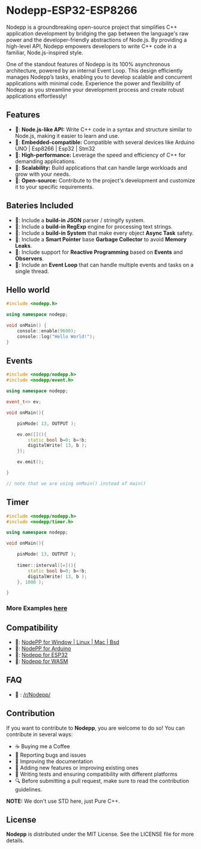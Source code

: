 # Nodepp-ESP32-ESP8266

Nodepp is a groundbreaking open-source project that simplifies C++ application development by bridging the gap between the language's raw power and the developer-friendly abstractions of Node.js. By providing a high-level API, Nodepp empowers developers to write C++ code in a familiar, Node.js-inspired style.

One of the standout features of Nodepp is its 100% asynchronous architecture, powered by an internal Event Loop. This design efficiently manages Nodepp’s tasks, enabling you to develop scalable and concurrent applications with minimal code. Experience the power and flexibility of Nodepp as you streamline your development process and create robust applications effortlessly!

## Features

- 📌: **Node.js-like API:** Write C++ code in a syntax and structure similar to Node.js, making it easier to learn and use.
- 📌: **Embedded-compatible:** Compatible with several devices like Arduino UNO | Esp8266 | Esp32 | Stm32
- 📌: **High-performance:** Leverage the speed and efficiency of C++ for demanding applications.
- 📌: **Scalability:** Build applications that can handle large workloads and grow with your needs.
- 📌: **Open-source:** Contribute to the project's development and customize it to your specific requirements.

## Bateries Included

- 📌: Include a **build-in JSON** parser / stringify system.
- 📌: Include a **build-in RegExp** engine for processing text strings.
- 📌: Include a **build-in System** that make every object **Async Task** safety.
- 📌: Include a **Smart Pointer** base **Garbage Collector** to avoid **Memory Leaks**.
- 📌: Include support for **Reactive Programming** based on **Events** and **Observers**.
- 📌: Include an **Event Loop** that can handle multiple events and tasks on a single thread.

## Hello world
```cpp
#include <nodepp.h>

using namespace nodepp;

void onMain() {
    console::enable(9600);
    console::log("Hello World!");
}
```

## Events
```cpp
#include <nodepp/nodepp.h>
#include <nodepp/event.h>

using namespace nodepp;

event_t<> ev;

void onMain(){

    pinMode( 13, OUTPUT );

    ev.on([](){
        static bool b=0; b=!b;
        digitalWrite( 13, b );
    });

    ev.emit();

}

// note that we are using onMain() instead of main()
```

## Timer
```cpp
#include <nodepp/nodepp.h>
#include <nodepp/timer.h>

using namespace nodepp;

void onMain(){

    pinMode( 13, OUTPUT );    
    
    timer::interval([=](){ 
        static bool b=0; b=!b;
        digitalWrite( 13, b );
    }, 1000 );

}
```


### More Examples [here](https://github.com/NodeppOficial/Nodepp/tree/main/examples)

## Compatibility
- 🔗: [NodePP for Window | Linux | Mac | Bsd ](https://github.com/NodeppOficial/nodepp)
- 🔗: [NodePP for Arduino](https://github.com/NodeppOficial/nodepp-arduino)
- 🔗: [Nodepp for ESP32](https://github.com/NodeppOficial/nodepp-ESPXX)
- 🔗: [Nodepp for WASM](https://github.com/NodeppOficial/nodepp-wasm)
 
## FAQ
- 🔗 : [/r/Nodepp/](https://www.reddit.com/r/Nodepp/comments/1eaq1pu/faq_ask_anything_about_nodepp/)
  
## Contribution

If you want to contribute to **Nodepp**, you are welcome to do so! You can contribute in several ways:

- ☕ Buying me a Coffee
- 📢 Reporting bugs and issues
- 📝 Improving the documentation
- 📌 Adding new features or improving existing ones
- 🧪 Writing tests and ensuring compatibility with different platforms
- 🔍 Before submitting a pull request, make sure to read the contribution guidelines.

**NOTE:** We don't use STD here, just Pure C++.

## License

**Nodepp** is distributed under the MIT License. See the LICENSE file for more details.